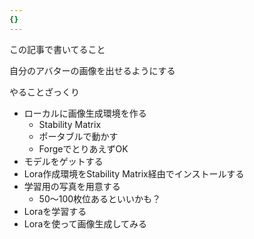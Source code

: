 ```yaml
---
{}
---
```

  

この記事で書いてること

自分のアバターの画像を出せるようにする

  

やることざっくり

- ローカルに画像生成環境を作る
    - Stability Matrix
    - ポータブルで動かす
    - ForgeでとりあえずOK
- モデルをゲットする
- Lora作成環境をStability Matrix経由でインストールする
- 学習用の写真を用意する
    - 50～100枚位あるといいかも？
- Loraを学習する
- Loraを使って画像生成してみる
